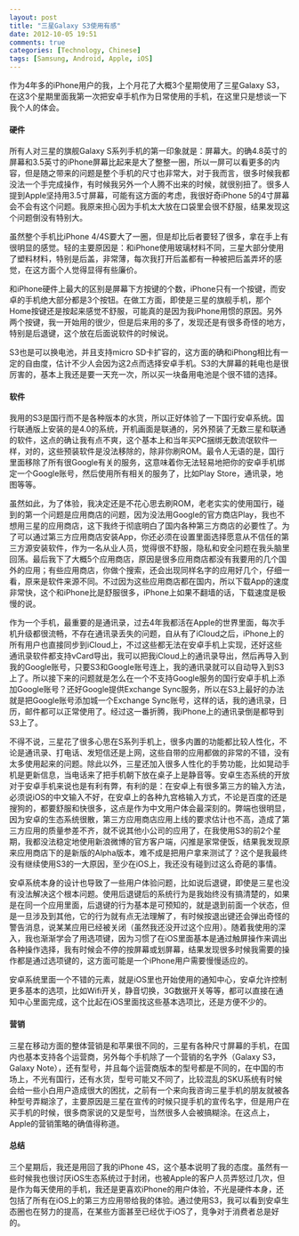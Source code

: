 ```yaml
---
layout: post
title: "三星Galaxy S3使用有感"
date: 2012-10-05 19:51
comments: true
categories: [Technology, Chinese]
tags: [Samsung, Android, Apple, iOS]
---
```


作为4年多的iPhone用户的我，上个月花了大概3个星期使用了三星Galaxy S3，在这3个星期里面我第一次把安卓手机作为日常使用的手机，在这里只是想谈一下我个人的体会。

#### 硬件

所有人对三星的旗舰Galaxy S系列手机的第一印象就是：屏幕大。的确4.8英寸的屏幕和3.5英寸的iPhone屏幕比起来是大了整整一圈，所以一屏可以看更多的内容，但是随之带来的问题是整个手机的尺寸也非常大，对于我而言，很多时候我都没法一个手完成操作，有时候我另外一个人腾不出来的时候，就很别扭了。很多人提到Apple坚持用3.5寸屏幕，可能有这方面的考虑，我很好奇iPhone 5的4寸屏幕会不会有这个问题。我原来担心因为手机太大放在口袋里会很不舒服，结果发现这个问题倒没有特别大。

虽然整个手机比iPhone 4/4S要大了一圈，但是却比后者要轻了很多，拿在手上有很明显的感觉。轻的主要原因是：和iPhone使用玻璃材料不同，三星大部分使用了塑料材料，特别是后盖，非常薄，每次我打开后盖都有一种被把后盖弄坏的感觉，在这方面个人觉得显得有些廉价。

和iPhone硬件上最大的区别是屏幕下方按键的个数，iPhone只有一个按键，而安卓的手机绝大部分都是3个按钮。在做工方面，即使是三星的旗舰手机，那个Home按键还是按起来感觉不舒服，可能真的是因为我iPhone用惯的原因。另外两个按键，我一开始用的很少，但是后来用的多了，发现还是有很多奇怪的地方，特别是后退键，这个放在后面说软件的时候说。

S3也是可以换电池，并且支持micro SD卡扩容的，这方面的确和iPhong相比有一定的自由度，估计不少人会因为这2点而选择安卓手机。S3的大屏幕的耗电也是很厉害的，基本上我还是要一天充一次，所以买一块备用电池是个很不错的选择。

#### 软件

我用的S3是国行而不是各种版本的水货，所以正好体验了一下国行安卓系统。国行联通版上安装的是4.0的系统，开机画面是联通的，另外预装了无数三星和联通的软件，这点的确让我有点不爽，这个基本上和当年买PC捆绑无数流氓软件一样，对的，这些预装软件是没法移除的，除非你刷ROM。最令人无语的是，国行里面移除了所有很Google有关的服务，这意味着你无法轻易地把你的安卓手机绑定一个Google账号，然后使用所有相关的服务了，比如Play Store，通讯录，地图等等。

虽然如此，为了体验，我决定还是不花心思去刷ROM，老老实实的使用国行，碰到的第一个问题是应用商店的问题，因为没法用Google的官方商店Play，我也不想用三星的应用商店，这下我终于彻底明白了国内各种第三方商店的必要性了。为了可以通过第三方应用商店安装App，你还必须在设置里面选择愿意从不信任的第三方源安装软件，作为一名从业人员，觉得很不舒服，隐私和安全问题在我头脑里回荡。最后我下了大概5个应用商店，原因是很多应用商店都没有我要用的几个国外的应用；有些应用商店，你做个搜索，还会出现同样名字的应用好几个，仔细一看，原来是软件来源不同。不过因为这些应用商店都在国内，所以下载App的速度非常快，这个和iPhone比是舒服很多，iPhone上如果不翻墙的话，下载速度是极慢的说。

作为一个手机，最重要的是通讯录，过去4年我都活在Apple的世界里面，每次手机升级都很流畅，不存在通讯录丢失的问题，自从有了iCloud之后，iPhone上的所有用户也直接同步到iCloud上，不过这些都无法在安卓手机上实现，还好这些通讯录软件都支持vCard导出，我可以把我iCloud上的通讯录导出，然后再导入到我的Google账号，只要S3和Google账号连上，我的通讯录就可以自动导入到S3上了。所以接下来的问题就是怎么在一个不支持Google服务的国行安卓手机上添加Google账号？还好Google提供Exchange Sync服务，所以在S3上最好的办法就是把Google账号添加城一个Exchange Sync账号，这样的话，我的通讯录，日历，邮件都可以正常使用了。经过这一番折腾，我iPhone上的通讯录倒是都导到S3上了。

不得不说，三星花了很多心思在S系列手机上，很多内置的功能都比较人性化，不论是通讯录、打电话、发短信还是上网，这些自带的应用都做的非常的不错，没有太多使用起来的问题。除此以外，三星还加入很多人性化的手势功能，比如晃动手机是更新信息，当电话来了把手机朝下放在桌子上是静音等。安卓生态系统的开放对于安卓手机来说也是有利有弊，有利的是：在安卓上有很多第三方的输入方法，必须说iOS的中文输入不好，在安卓上的各种九宫格输入方式，不论是百度的还是搜狗的，都要舒服和快很多，这点是作为中文用户体会最深刻的。弊端也很明显，因为安卓的生态系统很散，第三方应用商店应用上线的要求估计也不高，造成了第三方应用的质量参差不齐，就不说其他小公司的应用了，在我使用S3的前2个星期，我都没法稳定地使用新浪微博的官方客户端，闪推是家常便饭，结果我发现原来应用商店下的是新版的Alpha版本，难不成是把用户拿来测试了？这个是我最终没有继续使用S3的一大原因，至少在iOS上，我还没有碰到过这么奇葩的事情。

安卓系统本身的设计也导致了一些用户体验问题，比如说后退键，即使是三星也没有没法解决这个根本问题。使用后退键后的系统行为是我始终没有搞清楚的，如果是在同一个应用里面，后退键的行为基本是可预知的，就是退到前面一个状态，但是一旦涉及到其他，它的行为就有点无法理解了，有时候按退出键还会弹出奇怪的警告消息，说某某应用已经被关闭（虽然我还没开过这个应用）。随着我使用的深入，我也渐渐学会了用选项键，因为习惯了在iOS里面基本是通过触屏操作来调出各种操作选择，我有时候会不停的按屏幕或划屏幕，结果发现很多时候我需要的操作都是通过选项键的，这方面可能是一个iPhone用户需要慢慢适应的。

安卓系统里面一个不错的元素，就是iOS里也开始使用的通知中心，安卓允许控制更多基本的选项，比如Wifi开关，静音切换，3G数据开关等等，都可以直接在通知中心里面完成，这个比起在iOS里面找这些基本选项比，还是方便不少的。

#### 营销

三星在移动方面的整体营销是和苹果很不同的，三星有各种尺寸屏幕的手机，在国内也基本支持各个运营商，另外每个手机除了一个营销的名字外（Galaxy S3，Galaxy Note），还有型号，并且每个运营商版本的型号都是不同的，在中国的市场上，不光有国行，还有水货，型号可能又不同了，比较混乱的SKU系统有时候会给一些小白用户造成很大的困扰，之前有一个来向我咨询三星手机的朋友就被各种型号弄糊涂了，主要原因是三星在宣传的时候只提手机的宣传名字，但是用户在买手机的时候，很多商家说的又是型号，当然很多人会被搞糊涂。在这点上，Apple的营销策略的确值得称道。

#### 总结

三个星期后，我还是用回了我的iPhone 4S，这个基本说明了我的态度。虽然有一些时候我也很讨厌iOS生态系统过于封闭，也被Apple的客户人员弄怒过几次，但是作为每天使用的手机，我还是更喜欢iPhone的用户体验，不光是硬件本身，还包括了所有在iOS上的第三方应用带给我的体验。通过使用S3，我可以看到安卓生态圈也在努力的提高，在某些方面甚至已经优于iOS了，竞争对于消费者总是好的。
